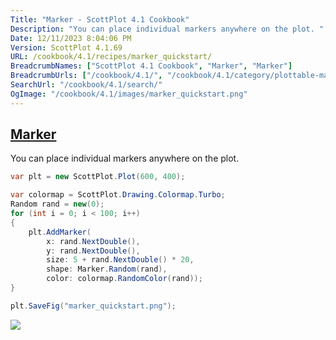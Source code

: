 ```yaml
---
Title: "Marker - ScottPlot 4.1 Cookbook"
Description: "You can place individual markers anywhere on the plot. "
Date: 12/11/2023 8:04:06 PM
Version: ScottPlot 4.1.69
URL: /cookbook/4.1/recipes/marker_quickstart/
BreadcrumbNames: ["ScottPlot 4.1 Cookbook", "Marker", "Marker"]
BreadcrumbUrls: ["/cookbook/4.1/", "/cookbook/4.1/category/plottable-marker", "/cookbook/4.1/recipes/marker_quickstart/"]
SearchUrl: "/cookbook/4.1/search/"
OgImage: "/cookbook/4.1/images/marker_quickstart.png"
---
```


<h2><a href='/cookbook/4.1/recipes/marker_quickstart/'>Marker</a></h2>

You can place individual markers anywhere on the plot. 

```cs
var plt = new ScottPlot.Plot(600, 400);

var colormap = ScottPlot.Drawing.Colormap.Turbo;
Random rand = new(0);
for (int i = 0; i < 100; i++)
{
    plt.AddMarker(
        x: rand.NextDouble(),
        y: rand.NextDouble(),
        size: 5 + rand.NextDouble() * 20,
        shape: Marker.Random(rand),
        color: colormap.RandomColor(rand));
}

plt.SaveFig("marker_quickstart.png");
```

<img src='../../images/marker_quickstart.png' class='d-block mx-auto my-5' />


